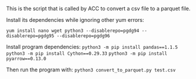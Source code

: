 This is the script that is called by ACC to convert a csv file to a parquet file.

Install its dependencies while ignoring other yum errors:

`yum install nano wget python3 --disablerepo=pgdg94 --disablerepo=pgdg95 --disablerepo=pgdg96`

Install program dependencies:
`python3 -m pip install pandas==1.1.5`
`python3 -m pip install Cython==0.29.33`
`python3 -m pip install pyarrow==0.13.0`

Then run the program with:
`python3 convert_to_parquet.py test.csv`
